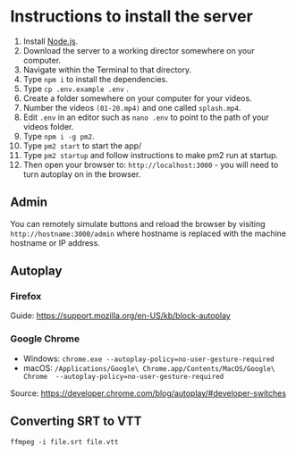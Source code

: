 # Instructions to install the server

1. Install [Node.js](https://nodejs.org/en/).
1. Download the server to a working director somewhere on your computer.
1. Navigate within the Terminal to that directory.
1. Type `npm i` to install the dependencies.
1. Type `cp .env.example .env` .
1. Create a folder somewhere on your computer for your videos.
1. Number the videos `(01-20.mp4)` and one called `splash.mp4`.
1. Edit `.env` in an editor such as `nano .env` to point to the path of your videos folder.
1. Type `npm i -g pm2`.
1. Type `pm2 start` to start the app/
1. Type `pm2 startup` and follow instructions to make pm2 run at startup.
1. Then open your browser to: `http://localhost:3000` - you will need to turn autoplay on in the browser.

## Admin
You can remotely simulate buttons and reload the browser by visiting `http://hostname:3000/admin` where hostname is replaced with the machine hostname or IP address.

## Autoplay

### Firefox
Guide: https://support.mozilla.org/en-US/kb/block-autoplay

### Google Chrome

- Windows: `chrome.exe --autoplay-policy=no-user-gesture-required`
- macOS: `/Applications/Google\ Chrome.app/Contents/MacOS/Google\ Chrome  --autoplay-policy=no-user-gesture-required`

Source: https://developer.chrome.com/blog/autoplay/#developer-switches

## Converting SRT to VTT
`ffmpeg -i file.srt file.vtt`